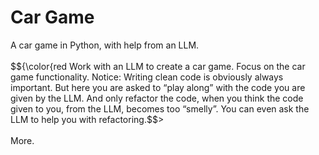 # Car Game
A car game in Python, with help from an LLM.<br>
<br>
$${\color{red
Work with an LLM to create a car game. Focus on the car game functionality. Notice: Writing clean code is obviously always important. But here you are asked to “play along” with the code you are given by the LLM. And only refactor the code, when you think the code given to you, from the LLM, becomes too “smelly”. You can even ask the LLM to help you with refactoring.$$><br>
<br>
More. 
